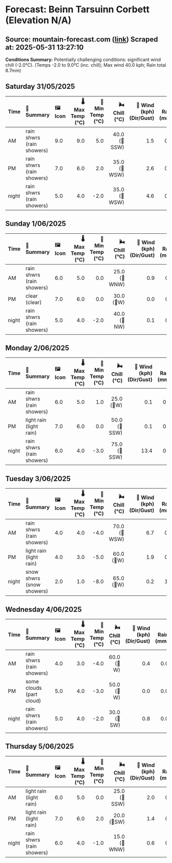 # Forecast: Beinn Tarsuinn Corbett (Elevation N/A)
**Source:** mountain-forecast.com ([link](https://www.mountain-forecast.com/peaks/Beinn-Tarsuinn-Corbett/forecasts/826))
**Scraped at:** 2025-05-31 13:27:10
---

**Conditions Summary:** Potentially challenging conditions: significant wind chill (-2.0°C). (Temps -2.0 to 9.0°C (inc. chill); Max wind 40.0 kph; Rain total 8.7mm)

## Saturday 31/05/2025
| **Time** | **📝 Summary** | **🖼️ Icon** | **🌡️ Max Temp (°C)** | **🥶 Min Temp (°C)** | **🌬️ Chill (°C)** | **💨 Wind (kph) (Dir/Gust)** | **💧 Rain (mm)** | **❄️ Snow (cm)** | **☁️ Cloud Base (m)** | **🧊 Freezing Lvl (m)** |
|:------- |:------- |:----- |--------------: |-------------: |-----------: |---------------------: |---------: |----------: |---------------: |----------------: |
| AM      | rain shwrs<br><span class="icon-desc">(rain showers)</span> | 9.0 | 9.0 | 5.0 | 40.0<br>(🧭SSW) | 1.5 | 0.0 | 200 | 2250 |
| PM      | rain shwrs<br><span class="icon-desc">(rain showers)</span> | 7.0 | 6.0 | 2.0 | 35.0<br>(🧭WSW) | 2.6 | 0.0 | 150 | 2000 |
| night   | rain shwrs<br><span class="icon-desc">(rain showers)</span> | 5.0 | 4.0 | -2.0 | 35.0<br>(🧭WSW) | 4.6 | 0.0 | 750 | 1500 |

## Sunday 1/06/2025
| **Time** | **📝 Summary** | **🖼️ Icon** | **🌡️ Max Temp (°C)** | **🥶 Min Temp (°C)** | **🌬️ Chill (°C)** | **💨 Wind (kph) (Dir/Gust)** | **💧 Rain (mm)** | **❄️ Snow (cm)** | **☁️ Cloud Base (m)** | **🧊 Freezing Lvl (m)** |
|:------- |:------- |:----- |--------------: |-------------: |-----------: |---------------------: |---------: |----------: |---------------: |----------------: |
| AM      | rain shwrs<br><span class="icon-desc">(rain showers)</span> | 6.0 | 5.0 | 0.0 | 25.0<br>(🧭WNW) | 0.9 | 0.0 | 150 | 1600 |
| PM      | clear<br><span class="icon-desc">(clear)</span> | 7.0 | 6.0 | 0.0 | 30.0<br>(🧭W) | 0.0 | 0.0 | - | 1650 |
| night   | rain shwrs<br><span class="icon-desc">(rain showers)</span> | 5.0 | 4.0 | -2.0 | 40.0<br>(🧭NW) | 0.1 | 0.0 | 400 | 1500 |

## Monday 2/06/2025
| **Time** | **📝 Summary** | **🖼️ Icon** | **🌡️ Max Temp (°C)** | **🥶 Min Temp (°C)** | **🌬️ Chill (°C)** | **💨 Wind (kph) (Dir/Gust)** | **💧 Rain (mm)** | **❄️ Snow (cm)** | **☁️ Cloud Base (m)** | **🧊 Freezing Lvl (m)** |
|:------- |:------- |:----- |--------------: |-------------: |-----------: |---------------------: |---------: |----------: |---------------: |----------------: |
| AM      | rain shwrs<br><span class="icon-desc">(rain showers)</span> | 6.0 | 5.0 | 1.0 | 25.0<br>(🧭W) | 0.1 | 0.0 | 700 | 1350 |
| PM      | light rain<br><span class="icon-desc">(light rain)</span> | 7.0 | 6.0 | 0.0 | 50.0<br>(🧭SSW) | 0.1 | 0.0 | 700 | 1850 |
| night   | rain shwrs<br><span class="icon-desc">(rain showers)</span> | 6.0 | 4.0 | -3.0 | 75.0<br>(🧭SSW) | 13.4 | 0.0 | 100 | 1850 |

## Tuesday 3/06/2025
| **Time** | **📝 Summary** | **🖼️ Icon** | **🌡️ Max Temp (°C)** | **🥶 Min Temp (°C)** | **🌬️ Chill (°C)** | **💨 Wind (kph) (Dir/Gust)** | **💧 Rain (mm)** | **❄️ Snow (cm)** | **☁️ Cloud Base (m)** | **🧊 Freezing Lvl (m)** |
|:------- |:------- |:----- |--------------: |-------------: |-----------: |---------------------: |---------: |----------: |---------------: |----------------: |
| AM      | rain shwrs<br><span class="icon-desc">(rain showers)</span> | 4.0 | 4.0 | -4.0 | 70.0<br>(🧭WSW) | 6.7 | 0.0 | 50 | 1600 |
| PM      | light rain<br><span class="icon-desc">(light rain)</span> | 4.0 | 3.0 | -5.0 | 60.0<br>(🧭W) | 1.9 | 0.0 | 200 | 1450 |
| night   | snow shwrs<br><span class="icon-desc">(snow showers)</span> | 2.0 | 1.0 | -8.0 | 65.0<br>(🧭W) | 0.2 | 1.0 | 450 | 1050 |

## Wednesday 4/06/2025
| **Time** | **📝 Summary** | **🖼️ Icon** | **🌡️ Max Temp (°C)** | **🥶 Min Temp (°C)** | **🌬️ Chill (°C)** | **💨 Wind (kph) (Dir/Gust)** | **💧 Rain (mm)** | **❄️ Snow (cm)** | **☁️ Cloud Base (m)** | **🧊 Freezing Lvl (m)** |
|:------- |:------- |:----- |--------------: |-------------: |-----------: |---------------------: |---------: |----------: |---------------: |----------------: |
| AM      | rain shwrs<br><span class="icon-desc">(rain showers)</span> | 4.0 | 3.0 | -4.0 | 60.0<br>(🧭W) | 0.4 | 0.0 | 600 | 1100 |
| PM      | some clouds<br><span class="icon-desc">(part cloud)</span> | 5.0 | 4.0 | -3.0 | 50.0<br>(🧭W) | 0.0 | 0.0 | 650 | 1300 |
| night   | rain shwrs<br><span class="icon-desc">(rain showers)</span> | 5.0 | 4.0 | -2.0 | 30.0<br>(🧭SW) | 0.8 | 0.0 | 800 | 1450 |

## Thursday 5/06/2025
| **Time** | **📝 Summary** | **🖼️ Icon** | **🌡️ Max Temp (°C)** | **🥶 Min Temp (°C)** | **🌬️ Chill (°C)** | **💨 Wind (kph) (Dir/Gust)** | **💧 Rain (mm)** | **❄️ Snow (cm)** | **☁️ Cloud Base (m)** | **🧊 Freezing Lvl (m)** |
|:------- |:------- |:----- |--------------: |-------------: |-----------: |---------------------: |---------: |----------: |---------------: |----------------: |
| AM      | light rain<br><span class="icon-desc">(light rain)</span> | 6.0 | 5.0 | 0.0 | 25.0<br>(🧭SSW) | 2.0 | 0.0 | 300 | 1650 |
| PM      | light rain<br><span class="icon-desc">(light rain)</span> | 7.0 | 6.0 | 2.0 | 20.0<br>(🧭SW) | 1.4 | 0.0 | 100 | 1850 |
| night   | rain shwrs<br><span class="icon-desc">(rain showers)</span> | 6.0 | 4.0 | -1.0 | 15.0<br>(🧭WNW) | 0.6 | 0.0 | 650 | 1800 |